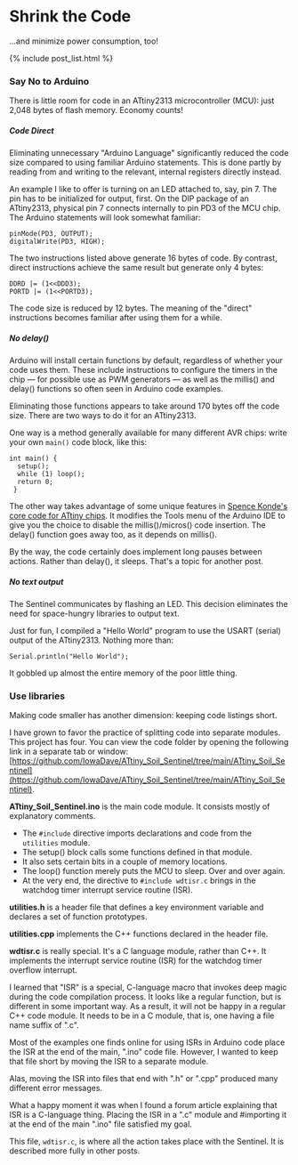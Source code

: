 # Shrink the Code
...and minimize power consumption, too!

<!-- the following produces a list of posts -->
{% include post_list.html %}

### Say No to Arduino
There is little room for code in an ATtiny2313 microcontroller (MCU): just 2,048 bytes of flash memory. Economy counts!

##### Code Direct
Eliminating unnecessary "Arduino Language" significantly reduced the code size compared to using familiar Arduino statements. This is done partly by reading from and writing to the relevant, internal registers directly instead.

An example I like to offer is turning on an LED attached to, say, pin 7. The pin has to be initialized for output, first. On the DIP package of an ATtiny2313, physical pin 7 connects internally to pin PD3 of the MCU chip. The Arduino statements will look somewhat familiar:

```
pinMode(PD3, OUTPUT);
digitalWrite(PD3, HIGH);
```

The two instructions listed above generate 16 bytes of code. By contrast, direct instructions achieve the same result but generate only 4 bytes:

```
DDRD |= (1<<DDD3);
PORTD |= (1<<PORTD3);
```

The code size is reduced by 12 bytes. The meaning of the "direct" instructions becomes familiar after using them for a while.

##### No delay()
Arduino will install certain functions by default, regardless of whether your code uses them. These include instructions to configure the timers in the chip <span> &mdash; for possible use as PWM generators &mdash;</span> as well as the millis() and delay() functions so often seen in Arduino code examples.

Eliminating those functions appears to take around 170 bytes off the code size. There are two ways to do it for an ATtiny2313.

One way is a method generally available for many different AVR chips: write your own ```main()``` code block, like this:
```
int main() {
  setup();
  while (1) loop();
  return 0;
 }
 ```
 
The other way takes advantage of some unique features in [Spence Konde's core code for ATtiny chips](https://github.com/SpenceKonde/ATTinyCore). It modifies the Tools menu of the Arduino IDE to give you the choice to disable the millis()/micros() code insertion. The delay() function goes away too, as it depends on millis().

By the way, the code certainly does implement long pauses between actions. Rather than delay(), it sleeps. That's a topic for another post.

##### No text output
The Sentinel communicates by flashing an LED. This decision eliminates the need for space-hungry libraries to output text.

Just for fun, I compiled a "Hello World" program to use the USART (serial) output of the ATtiny2313. Nothing more than:

```Serial.println("Hello World");```

It gobbled up almost the entire memory of the poor little thing.

### Use libraries
Making code smaller has another dimension: keeping code listings short.

I have grown to favor the practice of splitting code into separate modules. This project has four. You can view the code folder by opening the following link in a separate tab or window: [https://github.com/IowaDave/ATtiny_Soil_Sentinel/tree/main/ATtiny_Soil_Sentinel](https://github.com/IowaDave/ATtiny_Soil_Sentinel/tree/main/ATtiny_Soil_Sentinel).

**ATtiny_Soil_Sentinel.ino** is the main code module. It consists mostly of explanatory comments. 
* The ```#include``` directive imports declarations and code from the ```utilities``` module. 
* The setup() block calls some functions defined in that module. 
* It also sets certain bits in a couple of memory locations.
* The loop() function merely puts the MCU to sleep. Over and over again.
* At the very end, the directive to ```#include wdtisr.c``` brings in the watchdog timer interrupt service routine (ISR). 

**utilities.h** is a header file that defines a key environment variable and declares a set of function prototypes.

**utilities.cpp** implements the C++ functions declared in the header file.

**wdtisr.c** is really special. It's a C language module, rather than C++. It implements the interrupt service routine (ISR) for the watchdog timer overflow interrupt. 

I learned that "ISR" is a special, C-language macro that invokes deep magic during the code compilation process. It looks like a regular function, but is different in some important way. As a result, it will not be happy in a regular C++ code module. It needs to be in a C module, that is, one having a file name suffix of ".c".

Most of the examples one finds online for using ISRs in Arduino code place the ISR at the end of the main, ".ino" code file. However, I wanted to keep that file short by moving the ISR to a separate module. 

Alas, moving the ISR into files that end with ".h" or ".cpp" produced many different error messages. 

What a happy moment it was when I found a forum article explaining that ISR is a C-language thing. Placing the ISR in a ".c" module and #importing it at the end of the main ".ino" file satisfied my goal.

This file, ```wdtisr.c```, is where all the action takes place with the Sentinel. It is described more fully in other posts.


 
